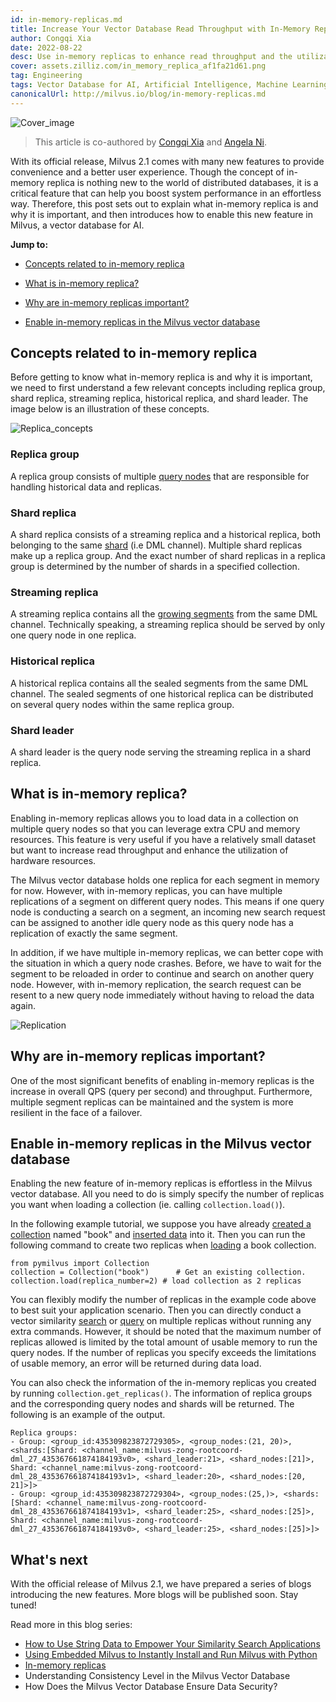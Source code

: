 ```yaml
---
id: in-memory-replicas.md
title: Increase Your Vector Database Read Throughput with In-Memory Replicas
author: Congqi Xia
date: 2022-08-22
desc: Use in-memory replicas to enhance read throughput and the utilization of hardware resources.
cover: assets.zilliz.com/in_memory_replica_af1fa21d61.png
tag: Engineering
tags: Vector Database for AI, Artificial Intelligence, Machine Learning
canonicalUrl: http://milvus.io/blog/in-memory-replicas.md
---
```


![Cover_image](https://assets.zilliz.com/in_memory_replica_af1fa21d61.png "Increase Your Vector Database Read Throughput with In-Memory Replicas")


> This article is co-authored by [Congqi Xia](https://github.com/congqixia) and [Angela Ni](https://www.linkedin.com/in/yiyun-n-2aa713163/).


With its official release, Milvus 2.1 comes with many new features to provide convenience and a better user experience. Though the concept of in-memory replica is nothing new to the world of distributed databases, it is a critical feature that can help you boost system performance in an effortless way. Therefore, this post sets out to explain what in-memory replica is and why it is important, and then introduces how to enable this new feature in Milvus, a vector database for AI.

**Jump to:**

- [Concepts related to in-memory replica](#Concepts-related-to-in-memory-replica)

- [What is in-memory replica?](#What-is-in-memory-replica)

- [Why are in-memory replicas important?](#Why-are-in-memory-replicas-important)

- [Enable in-memory replicas in the Milvus vector database](#Enable-in-memory-replicas-in-the-Milvus-vector-database)



## Concepts related to in-memory replica

Before getting to know what in-memory replica is and why it is important, we need to first understand a few relevant concepts including replica group, shard replica, streaming replica, historical replica, and shard leader. The image below is an illustration of these concepts.

![Replica_concepts](https://assets.zilliz.com/diagram_1_525afc706a.jpg "Replica concepts.")

### Replica group

A replica group consists of multiple [query nodes](https://milvus.io/docs/v2.1.x/four_layers.md#Query-node) that are responsible for handling historical data and replicas.

### Shard replica

A shard replica consists of a streaming replica and a historical replica, both belonging to the same [shard](https://milvus.io/blog/deep-dive-1-milvus-architecture-overview.md#Shard) (i.e DML channel). Multiple shard replicas make up a replica group. And the exact number of shard replicas in a replica group is determined by the number of shards in a specified collection.

### Streaming replica

A streaming replica contains all the [growing segments](https://milvus.io/docs/v2.1.x/glossary.md#Segment) from the same DML channel. Technically speaking, a streaming replica should be served by only one query node in one replica.

### Historical replica

A historical replica contains all the sealed segments from the same DML channel. The sealed segments of one historical replica can be distributed on several query nodes within the same replica group.

### Shard leader

A shard leader is the query node serving the streaming replica in a shard replica.



## What is in-memory replica?

Enabling in-memory replicas allows you to load data in a collection on multiple query nodes so that you can leverage extra CPU and memory resources. This feature is very useful if you have a relatively small dataset but want to increase read throughput and enhance the utilization of hardware resources.

The Milvus vector database holds one replica for each segment in memory for now. However, with in-memory replicas, you can have multiple replications of a segment on different query nodes. This means if one query node is conducting a search on a segment, an incoming new search request can be assigned to another idle query node as this query node has a replication of exactly the same segment. 

In addition, if we have multiple in-memory replicas, we can better cope with the situation in which a query node crashes. Before, we have to wait for the segment to be reloaded in order to continue and search on another query node. However, with in-memory replication, the search request can be resent to a new query node immediately without having to reload the data again.

![Replication](https://assets.zilliz.com/replication_3_1_2c25513cb9.jpg "In-memory replicas.")



## Why are in-memory replicas important?

One of the most significant benefits of enabling in-memory replicas is the increase in overall QPS (query per second) and throughput. Furthermore, multiple segment replicas can be maintained and the system is more resilient in the face of a failover.



## Enable in-memory replicas in the Milvus vector database

Enabling the new feature of in-memory replicas is effortless in the Milvus vector database. All you need to do is simply specify the number of replicas you want when loading a collection (ie. calling `collection.load()`). 

In the following example tutorial, we suppose you have already [created a collection](https://milvus.io/docs/v2.1.x/create_collection.md) named "book" and [inserted data](https://milvus.io/docs/v2.1.x/insert_data.md) into it. Then you can run the following command to create two replicas when [loading](https://milvus.io/docs/v2.1.x/load_collection.md) a book collection.

```
from pymilvus import Collection
collection = Collection("book")      # Get an existing collection.
collection.load(replica_number=2) # load collection as 2 replicas
```

You can flexibly modify the number of  replicas in the example code above to best suit your application scenario. Then you can directly conduct a vector similarity [search](https://milvus.io/docs/v2.1.x/search.md) or [query](https://milvus.io/docs/v2.1.x/query.md) on multiple replicas without running any extra commands. However, it should be noted that the maximum number of replicas allowed is limited by the total amount of usable memory to run the query nodes. If the number of replicas you specify exceeds the limitations of usable memory, an error will be returned during data load. 

You can also check the information of the in-memory replicas you created by running `collection.get_replicas()`. The information of replica groups and the corresponding query nodes and shards will be returned. The following is an example of the output. 

```
Replica groups:
- Group: <group_id:435309823872729305>, <group_nodes:(21, 20)>, <shards:[Shard: <channel_name:milvus-zong-rootcoord-dml_27_435367661874184193v0>, <shard_leader:21>, <shard_nodes:[21]>, Shard: <channel_name:milvus-zong-rootcoord-dml_28_435367661874184193v1>, <shard_leader:20>, <shard_nodes:[20, 21]>]>
- Group: <group_id:435309823872729304>, <group_nodes:(25,)>, <shards:[Shard: <channel_name:milvus-zong-rootcoord-dml_28_435367661874184193v1>, <shard_leader:25>, <shard_nodes:[25]>, Shard: <channel_name:milvus-zong-rootcoord-dml_27_435367661874184193v0>, <shard_leader:25>, <shard_nodes:[25]>]>
```

 

## What's next

With the official release of Milvus 2.1, we have prepared a series of blogs introducing the new features. More blogs will be published soon. Stay tuned!

Read more in this blog series:

- [How to Use String Data to Empower Your Similarity Search Applications](https://milvus.io/blog/2022-08-08-How-to-use-string-data-to-empower-your-similarity-search-applications.md)
- [Using Embedded Milvus to Instantly Install and Run Milvus with Python](https://milvus.io/blog/embedded-milvus.md)
- [In-memory replicas](https://milvus.io/blog/in-memory-replicas.md)
- Understanding Consistency Level in the Milvus Vector Database
- How Does the Milvus Vector Database Ensure Data Security?
